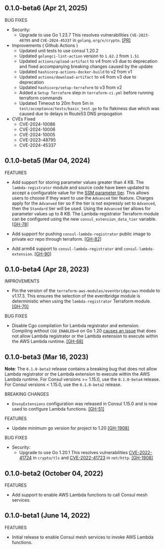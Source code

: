 ## 0.1.0-beta6 (Apr 21, 2025)
BUG FIXES
* Security:
  * Upgrade to use Go 1.23.7 This resolves vulnerabilities `CVE-2023-48795` and `CVE-2024-45337` in `golang.org/x/crypto`. [[PR]](https://github.com/hashicorp/terraform-aws-consul-lambda/pull/104)
* Improvements ( Github Actions )
  * Updated unit tests to use consul 1.20.2
  * Updated `golangci-lint-action` version to `1.62.2` from `1.51`
  * Updated `actions/upload-artifact` to v4 from v3 due to deprecation and fixed accompanying breaking changes caused by the update
  * Updated `hashicorp-actions-docker-build` to v2 from v1
  * Updated `actions/download-artifact` to v4 from v3 due to deprecation
  * Updated `hashicorp/setup-terraform` to v3 from v2
  * Added a `Setup Terraform` step in `terraform-ci.yml` before running terraform commands
  * Updated Timeout to 20m from 5m in `test/acceptance/tests/basic_test.go` to fix flakiness due which was caused due to delays in Route53 DNS propogation
* CVEs Fixed
  * CVE-2024-10086
  * CVE-2024-10006
  * CVE-2024-10005
  * CVE-2023-48795
  * CVE-2024-45337
  

## 0.1.0-beta5 (Mar 04, 2024)

FEATURES
* Add support for storing parameter values greater than 4 KB. The `lambda-registrator` module and source code have been updated to accept a configurable value for the [SSM parameter tier](https://docs.aws.amazon.com/systems-manager/latest/userguide/parameter-store-advanced-parameters.html). This allows users to choose if they want to use the `Advanced` tier feature. Charges apply for the `Advanved` tier so if the tier is not expressly set to `Advanced`, then the `Standard` tier will be used. Using the `Advanced` tier allows for parameter values up to 8 KB. The Lambda-registrator Terraform module can be configured using the new `consul_extension_data_tier` variable.
  [[GH-78]](https://github.com/hashicorp/terraform-aws-consul-lambda/pull/78)

* Add support for pushing `consul-lambda-registrator` public image to private ecr repo through terraform.
  [[GH-82]](https://github.com/hashicorp/terraform-aws-consul-lambda/pull/82)

* Add  arm64 support to `consul-lambda-registrator` and `consul-lambda-extension`.
  [[GH-90]](https://github.com/hashicorp/terraform-aws-consul-lambda/pull/90)

## 0.1.0-beta4 (Apr 28, 2023)

IMPROVEMENTS
* Pin the version of the `terraform-aws-modules/eventbridge/aws` module to v1.17.3. This ensures the selection of the eventbridge module is deterministic when using the `lambda-registrator` Terraform module.
  [[GH-70]](https://github.com/hashicorp/terraform-aws-consul-lambda/pull/70)

BUG FIXES
* Disable Cgo compilation for Lambda registrator and extension. Compiling without `CGO_ENABLED=0` on Go 1.20 [causes an issue](https://github.com/hashicorp/terraform-aws-consul-lambda/issues/57) that does not allow Lambda registrator or the Lambda extension to execute within the AWS Lambda runtime.
  [[GH-68]](https://github.com/hashicorp/terraform-aws-consul-lambda/pull/68)

## 0.1.0-beta3 (Mar 16, 2023)

**Note**: The `0.1.0-beta3` release contains a breaking bug that does not allow Lambda registrator or the Lambda extension to execute within the AWS Lambda runtime. For Consul versions >= 1.15.0, use the `0.1.0-beta4` release. For Consul versions < 1.15.0, use the `0.1.0-beta2` release.

BREAKING CHANGES
* `EnvoyExtensions` configuration was released in Consul 1.15.0 and is now used to configure Lambda functions.
  [[GH-51]](https://github.com/hashicorp/terraform-aws-consul-lambda/pull/51)

FEATURES
* Update minimum go version for project to 1.20 [[GH-1908]](https://github.com/hashicorp/terraform-aws-consul-lambda/pull/54)

BUG FIXES
* Security:
    * Upgrade to use Go 1.20.1 This resolves vulnerabilities [CVE-2022-41724](https://go.dev/issue/58001) in `crypto/tls` and [CVE-2022-41723](https://go.dev/issue/57855) in `net/http`. [[GH-1908]](https://github.com/hashicorp/terraform-aws-consul-lambda/pull/54)

## 0.1.0-beta2 (October 04, 2022)

FEATURES
* Add support to enable AWS Lambda functions to call Consul mesh services.

## 0.1.0-beta1 (June 14, 2022)

FEATURES
* Initial release to enable Consul mesh services to invoke AWS Lambda functions.
